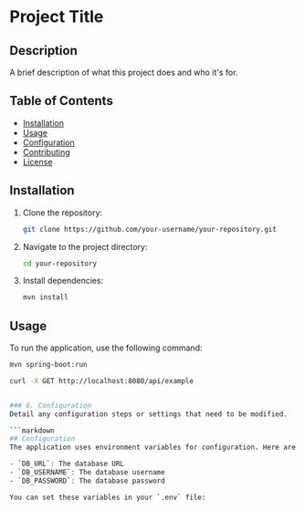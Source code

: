 # Project Title

## Description
A brief description of what this project does and who it's for.

## Table of Contents
- [Installation](#installation)
- [Usage](#usage)
- [Configuration](#configuration)
- [Contributing](#contributing)
- [License](#license)

## Installation
1. Clone the repository:
    ```sh
    git clone https://github.com/your-username/your-repository.git
    ```
2. Navigate to the project directory:
    ```sh
    cd your-repository
    ```
3. Install dependencies:
    ```sh
    mvn install
    ```

## Usage
To run the application, use the following command:
```sh
mvn spring-boot:run

curl -X GET http://localhost:8080/api/example


### 6. Configuration
Detail any configuration steps or settings that need to be modified.

```markdown
## Configuration
The application uses environment variables for configuration. Here are the required variables:

- `DB_URL`: The database URL
- `DB_USERNAME`: The database username
- `DB_PASSWORD`: The database password

You can set these variables in your `.env` file:
